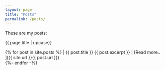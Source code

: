 ```yaml
---
layout: page 
title: "Posts" 
permalink: /posts/
---
```


These are my posts: 

{{ page.title | upcase}}

{% for post in site.posts %}
   | {{ post.title }} 
    {{ post.excerpt }} | 
   [Read more.. ]({{ site.url }}{{ post.url }})  
{%- endfor -%}
